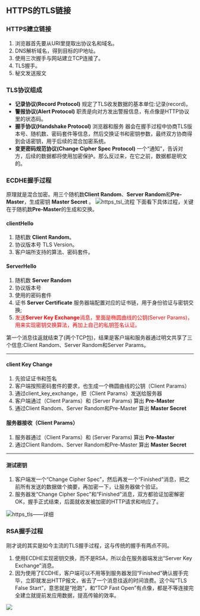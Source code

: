 ## HTTPS的TLS链接

### HTTPS建立链接
1. 浏览器首先要从URI里提取出协议名和域名。
2. DNS解析域名，得到目标的IP地址。
3. 使用三次握手与网站建立TCP连接了。
4. TLS握手。
5. 秘文发送报文

### TLS协议组成
+ **记录协议(Record Protocol)** 规定了TLS收发数据的基本单位:记录(record)。
+ **警报协议(Alert Protocol)** 职责是向对方发出警报信息，有点像是HTTP协议里的状态码。
+ **握手协议(Handshake Protocol)** 浏览器和服务 器会在握手过程中协商TLS版本号、随机数、密码套件等信息，然后交换证书和密钥参数，最终双方协商得 到会话密钥，用于后续的混合加密系统。
+ **变更密码规范协议(Change Cipher Spec Protocol)** 一个“通知”，告诉对 方，后续的数据都将使用加密保护。那么反过来，在它之前，数据都是明文的。

### ECDHE握手过程
原理就是混合加密。用三个随机数**Client Random**、**Server Random**和**Pre-Master**，生成密钥 **Master Secret** 。
![https_tsl_流程](../../Images/http/https_tsl_m.png)
下面看下具体过程，关键在于随机数**Pre-Master**的生成和交换。

#### clientHello
1. 随机数 **Client Random**。
2. 协议版本号 TLS Version。
3. 客户端所支持的算法、密码套件。

#### ServerHello
1. 随机数 **Server Random**
2. 协议版本号
3. 使用的密码套件
4. 证书 **Server Certificate** 服务器端配置对应的证书链，用于身份验证与密钥交换;
5. <font color=red >发送**Server Key Exchange**消息，里面是椭圆曲线的公钥(Server Params)，用来实现密钥交换算法，再加上自己的私钥签名认证。</font>

第一个消息往返就结束了(两个TCP包)，结果是客户端和服务器通过明文共享了三个信息:Client Random、Server Random和Server Params。
****

#### client Key Change
1. 先验证证书和签名
2. 客户端按照密码套件的要求，也生成一个椭圆曲线的公钥（Client Params）
3. 通过client_key_exchange，把（Client Params）发送给服务器
4. 客户端通过（Client Params）和 (Server Params) 算出 **Pre-Master**
5. 通过Client Random、Server Random和Pre-Master 算出 **Master Secret**

#### 服务器接收（Client Params）
1. 服务器通过（Client Params）和 (Server Params) 算出 **Pre-Master**
2. 通过Client Random、Server Random和Pre-Master 算出 **Master Secret**
****

#### 测试密钥
1. 客户端发一个“Change Cipher Spec”，然后再发一个“Finished”消息，把之前所有发送的数据做个摘要，再加密一下，让服务器做个验证。
2. 服务器发“Change Cipher Spec”和“Finished”消息，双方都验证加密解密OK，握手正式结束，后面就收发被加密的HTTP请求和响应了。

![https_tls——详细](../../Images/http/https_tsl链接.png)


### RSA握手过程
刚才说的其实是如今主流的TLS握手过程，这与传统的握手有两点不同。
1. 使用ECDHE实现密钥交换，而不是RSA，所以会在服务器端发出“Server Key Exchange”消息。
2. 因为使用了ECDHE，客户端可以不用等到服务器发回“Finished”确认握手完毕，立即就发出HTTP报文，省去了一个消息往返的时间浪费。这个叫“TLS False Start”，意思就是“抢跑”，和“TCP Fast Open”有点像，都是不等连接完全建立就提前发应用数据，提高传输的效率。

![](../../Images/http/https_TSL_RSA.png)

